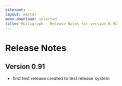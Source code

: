 ```yaml
---
siteroot: ..
layout: master
menu-download: selected
title: Multigraph - Release Notes for version 0.91
---
```

Release Notes
=============

Version 0.91
------------

* first test release created to test release system
  
